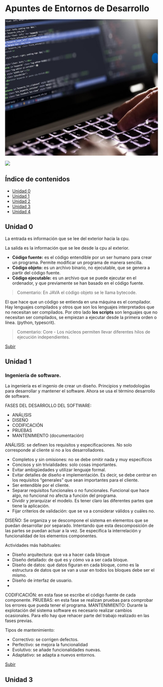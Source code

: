 <a name="top"></a>
 
# Apuntes de Entornos de Desarrollo

<p align="center">
   <img width="1000" height="450" src="https://github.com/mdrp93/ENTORNOS-1-DAW/blob/main/entornos-de-desarrollo-2.jpg">
                                                                                                                  
<p align="left">
   <img src="https://img.shields.io/badge/STATUS-EN%20DESAROLLO-green">
   </p>

## Índice de contenidos
* [Unidad 0](#item1)
* [Unidad 1](#item2)
* [Unidad 2](#item3)
* [Unidad 3](#item4)
* [Unidad 4](#item4)

<a name="item1"></a>
## Unidad 0

La entrada es información que se lee del exterior hacia la cpu.

La salida es la información que se lee desde la cpu al exterior. 

- **Código fuente:** es el código entendible por un ser humano para crear un programa. Permite modificar un programa de manera sencilla. 
- **Código objeto:** es un archivo binario, no ejecutable, que se genera a partir del código fuente.
- **Código ejecutable:** es un archivo que se puede ejecutar en el ordenador, y que previamente se han basado en el código fuente.

> Comentario: En JAVA el código objeto se le llama bytecode.
  
El que hace que un código se entienda en una máquina es el compilador. 
Hay lenguajes compilados y otros que son los lenguajes interpretados que no necesitan ser compilados. 
Por otro lado **los scripts** son lenguajes que no necesitan ser compilados, se empiezan a ejecutar desde la primera orden o línea. (python, typescrit). 

> Comentario: Core - Los núcleos permiten llevar diferentes hilos de ejecución independientes.

[Subir](#top)
 
<a name="item2"></a>
## Unidad 1

### Ingeniería de software. 
La ingeniería es el ingenio de crear un diseño. Principios y metodologías para desarrollar y mantener el software.
Ahora se usa el término desarrollo de software.

FASES DEL DESARROLLO DEL SOFTWARE:
   * ANÁLISIS 
   * DISEÑO 
   * CODIFICACIÓN
   * PRUEBAS 
   * MANTENIMIENTO (documentación)

ANÁLISIS: se definen los requisitos y especificaciones. No solo corresponde al cliente si no a los desarrolladores.
   - Completos y sin omisiones: no se debe omitir nada y muy específicos
   - Concisos y sin trivialidades: solo cosas importantes. 
   - Evitar ambigüedades y utilizar lenguaje formal. 
   - Evitar detalles de diseño e implementación. Es decir, se debe centrar en los requisitos “generales” que sean importantes para el cliente. 
   - Ser entendible por el cliente. 
   - Separar requisitos funcionales o no funcionales. Funcional que hace algo, no funcional no afecta a función del programa. 
   - Dividir y jerarquizar el modelo. Es tener claro las diferentes partes que tiene la aplicación.  
   - Fijar criterios de validación: que se va a considerar válidos y cuáles no.

DISEÑO: Se organiza y se descompone el sistema  en elementos que se puedan desarrollar por separado. Intentando que esta descomposición de las partes  se puedan actuar a la vez. 
Se especifica la interrelación y funcionalidad de los elementos componentes.

   Actividades más habituales:
   - Diseño arquitectura: que va a hacer cada bloque
   - Diseño detallado: de qué es y cómo va a ser cada bloque.
   - Diseño de datos: qué datos figuran en cada bloque, como es la estructura de datos que se van a usar en todos los bloques debe ser el mismo. 
   - Diseño de interfaz de usuario.
   - 
CODIFICACIÓN: en esta fase se escribe el código fuente de cada componente. 
PRUEBAS: en esta fase se realizan pruebas para comprobar los errores que pueda tener el programa. 
MANTENIMIENTO: Durante la explotación del sistema software es necesario realizar cambios ocasionales. Para ello hay que rehacer parte del trabajo realizado en las fases previas.

Tipos de mantenimiento: 
   * Correctivo: se corrigen defectos.
   * Perfectivo: se mejora la funcionalidad
   * Evolutivo: se añade funcionalidades nuevas.
   * Adaptativo: se adapta a nuevos entornos.
   





[Subir](#top)
 
<a name="item2"></a>
## Unidad 3
